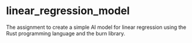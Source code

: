 # linear_regression_model
The assignment to create a simple AI model for linear regression using the Rust programming language and the burn library.
